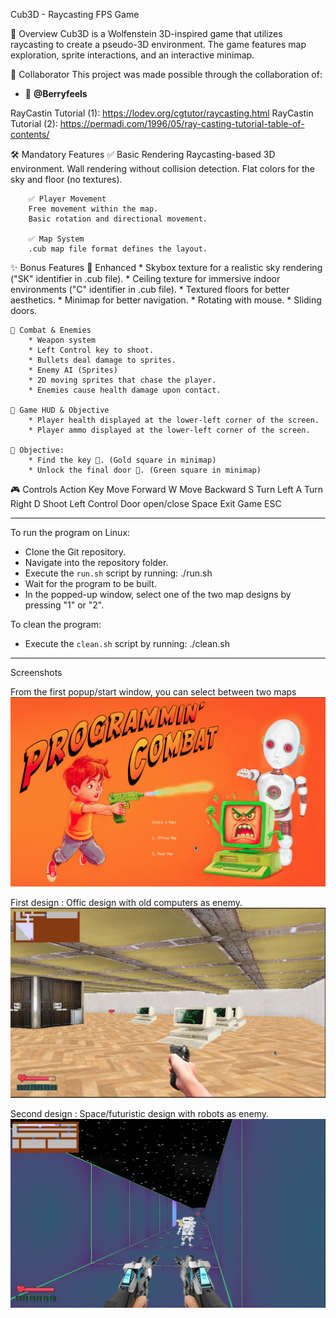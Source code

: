 Cub3D - Raycasting FPS Game

🚀 Overview
Cub3D is a Wolfenstein 3D-inspired game that utilizes raycasting to create a pseudo-3D environment. 
The game features map exploration, sprite interactions, and an interactive minimap.

🤝 Collaborator
This project was made possible through the collaboration of:
  - 🧠 **@Berryfeels**


RayCastin Tutorial (1): https://lodev.org/cgtutor/raycasting.html
RayCastin Tutorial (2): https://permadi.com/1996/05/ray-casting-tutorial-table-of-contents/


🛠️ Mandatory Features
		✅ Basic Rendering
		Raycasting-based 3D environment.
		Wall rendering without collision detection.
		Flat colors for the sky and floor (no textures).

		✅ Player Movement
		Free movement within the map.
		Basic rotation and directional movement.

		✅ Map System
		.cub map file format defines the layout.

✨ Bonus Features
	🔹 Enhanced
		* Skybox texture for a realistic sky rendering ("SK" identifier in .cub file).
		* Ceiling texture for immersive indoor environments ("C" identifier in .cub file).
		* Textured floors for better aesthetics.
		* Minimap for better navigation.
		* Rotating with mouse.
		* Sliding doors.

	🔹 Combat & Enemies
		* Weapon system
		* Left Control key to shoot.
		* Bullets deal damage to sprites.
		* Enemy AI (Sprites)
		* 2D moving sprites that chase the player.
		* Enemies cause health damage upon contact.

	🔹 Game HUD & Objective
		* Player health displayed at the lower-left corner of the screen.
		* Player ammo displayed at the lower-left corner of the screen.

	🔹 Objective:
		* Find the key 🔑. (Gold square in minimap)
		* Unlock the final door 🚪. (Green square in minimap)

🎮 Controls
Action			Key
Move Forward		W
Move Backward		S
Turn Left		A
Turn Right		D
Shoot			Left Control
Door open/close 	Space
Exit Game		ESC

--------------------------------------------------------------------------------------

To run the program on Linux:

- Clone the Git repository.
- Navigate into the repository folder.
- Execute the `run.sh` script by running:
  ./run.sh
- Wait for the program to be built.
- In the popped-up window, select one of the two map designs by pressing "1" or "2".

To clean the program:
- Execute the `clean.sh` script by running:
  ./clean.sh

----------------------------------------------------------------------------------------
Screenshots

From the first popup/start window, you can select between two maps
<img src="program/assets/start.png" width="600">

First design :
	Offic design with old computers as enemy.
<img src="program/assets/map1.png" width="600">

Second design :
	Space/futuristic design with robots as enemy.
<img src="program/assets/map2.png" width="600">
